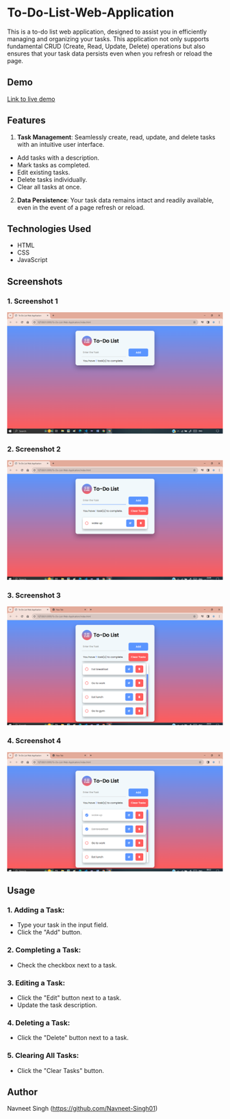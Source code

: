 # To-Do-List-Web-Application

This is a to-do list web application, designed to assist you in efficiently managing and organizing your tasks. This application not only supports fundamental CRUD (Create, Read, Update, Delete) operations but also ensures that your task data persists even when you refresh or reload the page.

## Demo

[Link to live demo](https://navneet-singh01.github.io/To-Do-List-Web-Application/)

## Features

1. **Task Management**: Seamlessly create, read, update, and delete tasks with an intuitive user interface.

- Add tasks with a description.
- Mark tasks as completed.
- Edit existing tasks.
- Delete tasks individually.
- Clear all tasks at once.

2. **Data Persistence**: Your task data remains intact and readily available, even in the event of a page refresh or reload.

## Technologies Used

- HTML
- CSS
- JavaScript

## Screenshots

### 1. Screenshot 1

![screenshot](./screenshots/screenshot-1.png)

### 2. Screenshot 2

![screenshot](./screenshots/screenshot-2.png)

### 3. Screenshot 3

![screenshot](./screenshots/screenshot-3.png)

### 4. Screenshot 4

![screenshot](./screenshots/screenshot-4.png)

## Usage

### 1. Adding a Task:
- Type your task in the input field.
- Click the "Add" button.

### 2. Completing a Task:
- Check the checkbox next to a task.

### 3. Editing a Task:
- Click the "Edit" button next to a task.
- Update the task description.

### 4. Deleting a Task:
- Click the "Delete" button next to a task.

### 5. Clearing All Tasks:
- Click the "Clear Tasks" button.

## Author

Navneet Singh (https://github.com/Navneet-Singh01)